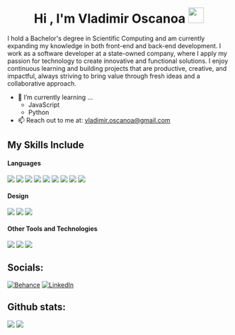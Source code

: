 <h1 align="center"><b>Hi , I'm Vladimir Oscanoa </b><img src="https://media.giphy.com/media/hvRJCLFzcasrR4ia7z/giphy.gif" width="35"></h1>
<!--  -->
<!-- <img align="right" width=300px alt="Unicorn" src="https://c.tenor.com/GN73MKBawZYAAAAi/busy-cute.gif" /> -->

<!-- <img src="https://media.giphy.com/media/ObNTw8Uzwy6KQ/giphy.gif" width="30px">&nbsp; -->

<!-- **_About me_** -->

I hold a Bachelor's degree in Scientific Computing and am currently expanding my knowledge in both front-end and back-end development. I work as a software developer at a state-owned company, where I apply my passion for technology to create innovative and functional solutions. I enjoy continuous learning and building projects that are productive, creative, and impactful, always striving to bring value through fresh ideas and a collaborative approach.

- 🌱 I’m currently learning ...
  - JavaScript
  - Python
- 📫 Reach out to me at: <a href="vladimir.oscanoa@gmail.com">vladimir.oscanoa@gmail.com</a>

## My Skills Include

<h4> Languages </h4>
<span> 
  <img src="https://img.shields.io/badge/HTML5-E34F26?style=for-the-badge&logo=html5&logoColor=white">
  <img src="https://img.shields.io/badge/CSS3-1572B6?style=for-the-badge&logo=css3&logoColor=white">
  <img src="https://img.shields.io/badge/JavaScript-F7DF1E?style=for-the-badge&logo=javascript&logoColor=black">
  <img src="https://img.shields.io/badge/python-3670A0?style=for-the-badge&logo=python&logoColor=ffdd54">

  <img src="https://img.shields.io/badge/markdown-%23000000.svg?style=for-the-badge&logo=markdown&logoColor=white">
  <img src="https://img.shields.io/badge/bash_script-%23121011.svg?style=for-the-badge&logo=gnu-bash&logoColor=white">
  <img src="https://img.shields.io/badge/latex-%23008080.svg?style=for-the-badge&logo=latex&logoColor=white">
  <img src="https://img.shields.io/badge/postgres-%23316192.svg?style=for-the-badge&logo=postgresql&logoColor=white">
  <img src="https://img.shields.io/badge/MySQL-00000F?style=for-the-badge&logo=mysql&logoColor=white">
</span>
<h4> Design </h4>
<span>
<img src="https://img.shields.io/badge/Figma-F24E1E?style=for-the-badge&logo=figma&logoColor=white">
<img src="https://img.shields.io/badge/Adobe%20XD-470137?style=for-the-badge&logo=Adobe%20XD&logoColor=#FF61F6">
<img src="https://img.shields.io/badge/Sketch-FFB387?style=for-the-badge&logo=sketch&logoColor=black">

</span>

<h4> Other Tools and Technologies </h4>
<span>
  <img src="https://img.shields.io/badge/Git-F05032?style=for-the-badge&logo=git&logoColor=white">
  <img src="https://img.shields.io/badge/jira-%230A0FFF.svg?style=for-the-badge&logo=jira&logoColor=white">
  <img src="https://img.shields.io/badge/Notion-%23000000.svg?style=for-the-badge&logo=notion&logoColor=white">

</span>

## Socials:

[![Behance](https://img.shields.io/badge/Behance-1769ff?logo=behance&logoColor=white)](https://behance.net/vladimiroscanoa) [![LinkedIn](https://img.shields.io/badge/LinkedIn-%230077B5.svg?logo=linkedin&logoColor=white)](https://linkedin.com/in/vladimiroscanoa)

<h2>Github stats:</h2>

[![](https://github-readme-stats.vercel.app/api?username=VladimirOscanoaC&show_icons=true&theme=tokyonight&hide_border=true&locale=en)](https://github.com/VladimirOscanoaC)
[![](https://github-readme-streak-stats.herokuapp.com/?user=VladimirOscanoaC&theme=material-palenight)](https://github.com/VladimirOscanoaC)

</div>

